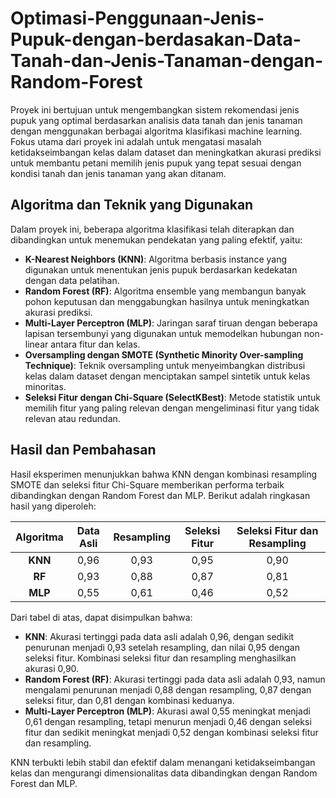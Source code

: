 # Optimasi-Penggunaan-Jenis-Pupuk-dengan-berdasakan-Data-Tanah-dan-Jenis-Tanaman-dengan-Random-Forest
Proyek ini bertujuan untuk mengembangkan sistem rekomendasi jenis pupuk yang optimal berdasarkan analisis data tanah dan jenis tanaman dengan menggunakan berbagai algoritma klasifikasi machine learning. Fokus utama dari proyek ini adalah untuk mengatasi masalah ketidakseimbangan kelas dalam dataset dan meningkatkan akurasi prediksi untuk membantu petani memilih jenis pupuk yang tepat sesuai dengan kondisi tanah dan jenis tanaman yang akan ditanam.

## Algoritma dan Teknik yang Digunakan

Dalam proyek ini, beberapa algoritma klasifikasi telah diterapkan dan dibandingkan untuk menemukan pendekatan yang paling efektif, yaitu:

- **K-Nearest Neighbors (KNN)**: Algoritma berbasis instance yang digunakan untuk menentukan jenis pupuk berdasarkan kedekatan dengan data pelatihan.
- **Random Forest (RF)**: Algoritma ensemble yang membangun banyak pohon keputusan dan menggabungkan hasilnya untuk meningkatkan akurasi prediksi.
- **Multi-Layer Perceptron (MLP)**: Jaringan saraf tiruan dengan beberapa lapisan tersembunyi yang digunakan untuk memodelkan hubungan non-linear antara fitur dan kelas.
- **Oversampling dengan SMOTE (Synthetic Minority Over-sampling Technique)**: Teknik oversampling untuk menyeimbangkan distribusi kelas dalam dataset dengan menciptakan sampel sintetik untuk kelas minoritas.
- **Seleksi Fitur dengan Chi-Square (SelectKBest)**: Metode statistik untuk memilih fitur yang paling relevan dengan mengeliminasi fitur yang tidak relevan atau redundan.

## Hasil dan Pembahasan

Hasil eksperimen menunjukkan bahwa KNN dengan kombinasi resampling SMOTE dan seleksi fitur Chi-Square memberikan performa terbaik dibandingkan dengan Random Forest dan MLP. Berikut adalah ringkasan hasil yang diperoleh:

| **Algoritma** | **Data Asli** | **Resampling** | **Seleksi Fitur** | **Seleksi Fitur dan Resampling** |
|:------------:|:-------------:|:--------------:|:-----------------:|:-------------------------------:|
| **KNN**       | 0,96          | 0,93           | 0,95              | 0,90                            |
| **RF**        | 0,93          | 0,88           | 0,87              | 0,81                            |
| **MLP**       | 0,55          | 0,61           | 0,46              | 0,52                            |

Dari tabel di atas, dapat disimpulkan bahwa:
- **KNN**: Akurasi tertinggi pada data asli adalah 0,96, dengan sedikit penurunan menjadi 0,93 setelah resampling, dan nilai 0,95 dengan seleksi fitur. Kombinasi seleksi fitur dan resampling menghasilkan akurasi 0,90.
- **Random Forest (RF)**: Akurasi tertinggi pada data asli adalah 0,93, namun mengalami penurunan menjadi 0,88 dengan resampling, 0,87 dengan seleksi fitur, dan 0,81 dengan kombinasi keduanya.
- **Multi-Layer Perceptron (MLP)**: Akurasi awal 0,55 meningkat menjadi 0,61 dengan resampling, tetapi menurun menjadi 0,46 dengan seleksi fitur dan sedikit meningkat menjadi 0,52 dengan kombinasi seleksi fitur dan resampling.

KNN terbukti lebih stabil dan efektif dalam menangani ketidakseimbangan kelas dan mengurangi dimensionalitas data dibandingkan dengan Random Forest dan MLP.
